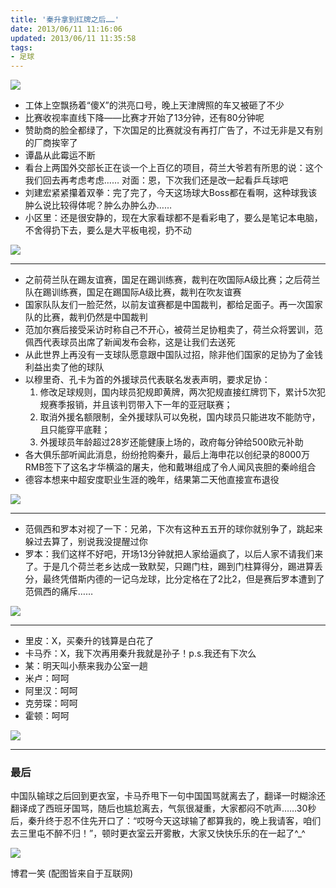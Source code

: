 ```yaml
---
title: '秦升拿到红牌之后……'
date: 2013/06/11 11:16:06
updated: 2013/06/11 11:35:58
tags:
- 足球
---
```


![](http://jiongks-typecho.stor.sinaapp.com/usr/uploads/2013/06/3893919286.jpg)

* 工体上空飘扬着“傻X”的洪亮口号，晚上天津牌照的车又被砸了不少
* 比赛收视率直线下降——比赛才开始了13分钟，还有80分钟呢
* 赞助商的脸全都绿了，下次国足的比赛就没有再打广告了，不过无非是又有别的厂商挨宰了
* 谭晶从此霉运不断
* 看台上两国外交部长正在谈一个上百亿的项目，荷兰大爷若有所思的说：这个我们回去再考虑考虑…… 对面：恩，下次我们还是改一起看乒乓球吧
* 刘建宏紧紧攥着双拳：完了完了，今天这场球大Boss都在看啊，这种球我该肿么说比较得体呢？肿么办肿么办……
* 小区里：还是很安静的，现在大家看球都不是看彩电了，要么是笔记本电脑，不舍得扔下去，要么是大平板电视，扔不动

<!--more-->

![](http://jiongks-typecho.stor.sinaapp.com/usr/uploads/2013/06/705297956.jpg)

----

* 之前荷兰队在踢友谊赛，国足在踢训练赛，裁判在吹国际A级比赛；之后荷兰队在踢训练赛，国足在踢国际A级比赛，裁判在吹友谊赛
* 国家队队友们一脸茫然，以前友谊赛都是中国裁判，都给足面子。再一次国家队的比赛，裁判仍然是中国裁判
* 范加尔赛后接受采访时称自己不开心，被荷兰足协粗卖了，荷兰众将罢训，范佩西代表球员出席了新闻发布会称，这是让我们去送死
* 从此世界上再没有一支球队愿意跟中国队过招，除非他们国家的足协为了金钱利益出卖了他的球队
* 以穆里奇、孔卡为首的外援球员代表联名发表声明，要求足协：
    1. 修改足球规则，国内球员犯规即黄牌，两次犯规直接红牌罚下，累计5次犯规赛季报销，并且该判罚带入下一年的亚冠联赛；
    2. 取消外援名额限制，全外援球队可以免税，国内球员只能进攻不能防守，且只能穿平底鞋；
    3. 外援球员年龄超过28岁还能健康上场的，政府每分钟给500欧元补助
* 各大俱乐部听闻此消息，纷纷抢购秦升，最后上海申花以创纪录的8000万RMB签下了这名才华横溢的屠夫，他和戴琳组成了令人闻风丧胆的秦岭组合
* 德容本想来中超安度职业生涯的晚年，结果第二天他直接宣布退役

![](http://jiongks-typecho.stor.sinaapp.com/usr/uploads/2013/06/1411657687.jpg)

----

* 范佩西和罗本对视了一下：兄弟，下次有这种五五开的球你就别争了，跳起来躲过去算了，别说我没提醒过你
* 罗本：我们这样不好吧，开场13分钟就把人家给逼疯了，以后人家不请我们来了。于是几个荷兰老乡达成一致默契，只踢门柱，踢到门柱算得分，踢进算丢分，最终凭借斯内德的一记乌龙球，比分定格在了2比2，但是赛后罗本遭到了范佩西的痛斥……

![](http://jiongks-typecho.stor.sinaapp.com/usr/uploads/2013/06/3346630100.jpg)

----

* 里皮：X，买秦升的钱算是白花了
* 卡马乔：X，我下次再用秦升我就是孙子！p.s.我还有下次么
* 某：明天叫小蔡来我办公室一趟
* 米卢：呵呵
* 阿里汉：呵呵
* 克劳琛：呵呵
* 霍顿：呵呵

![](http://jiongks-typecho.stor.sinaapp.com/usr/uploads/2013/06/3138749147.jpg)

----

### 最后

中国队输球之后回到更衣室，卡马乔甩下一句中国国骂就离去了，翻译一时糊涂还翻译成了西班牙国骂，随后也尴尬离去，气氛很凝重，大家都闷不吭声……30秒后，秦升终于忍不住先开口了：“哎呀今天这球输了都算我的，晚上我请客，咱们去三里屯不醉不归！”，顿时更衣室云开雾散，大家又快快乐乐的在一起了^_^

![](http://jiongks-typecho.stor.sinaapp.com/usr/uploads/2013/06/2130036830.jpg)

博君一笑 (配图皆来自于互联网)